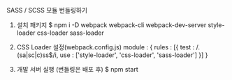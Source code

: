 SASS / SCSS 모듈 번들링하기

1. 설치 패키지
$ npm i -D webpack webpack-cli webpack-dev-server style-loader css-loader sass-loader

2. CSS Loader 설정(webpack.config.js)
module : {
        rules : [{
            test : /\.(sa|sc|c)ss$/i,
            use : ['style-loader', 'css-loader', 'sass-loader']
        }]
    }

3. 개발 서버 실행 (번들링은 배포 후)
$ npm start

